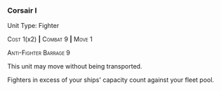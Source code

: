 ### **Corsair I**

Unit Type: Fighter 

<span style="font-variant:small-caps;">Cost</span> 1(x2) __|__ <span style="font-variant:small-caps;">Combat</span> 9 __|__ <span style="font-variant:small-caps;">Move</span> 1

<span style="font-variant:small-caps;">Anti-Fighter Barrage</span> 9

This unit may move without being transported.

Fighters in excess of your ships' capacity count against your fleet pool.